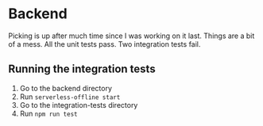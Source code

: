 # Backend
Picking is up after much time since I was working on it last.
Things are a bit of a mess. All the unit tests pass.
Two integration tests fail.

## Running the integration tests
1. Go to the backend directory
2. Run `serverless-offline start`
3. Go to the integration-tests directory
4. Run `npm run test`
